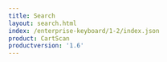 ```yaml
---
title: Search
layout: search.html
index: /enterprise-keyboard/1-2/index.json
product: CartScan
productversion: '1.6'
---
```




